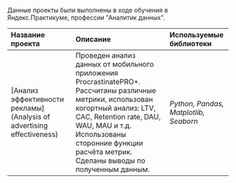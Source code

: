 Данные проекты были выполнены в ходе обучения в Яндекс.Практикуме, профессии "Аналитик данных".

| Название проекта | Описание | Используемые библиотеки | 
| :---------------------- | :---------------------- | :---------------------- |
| [Анализ эффективности рекламы](Analysis of advertising effectiveness) | Проведен анализ данных от мобильного приложения ProcrastinatePRO+. Рассчитаны различные метрики, использован когортный анализ: LTV, CAC, Retention rate, DAU, WAU, MAU и т.д. Использованы сторонние функции расчёта метрик. Сделаны выводы по полученным данным.| *Python, Pandas, Matplotlib, Seaborn* |
